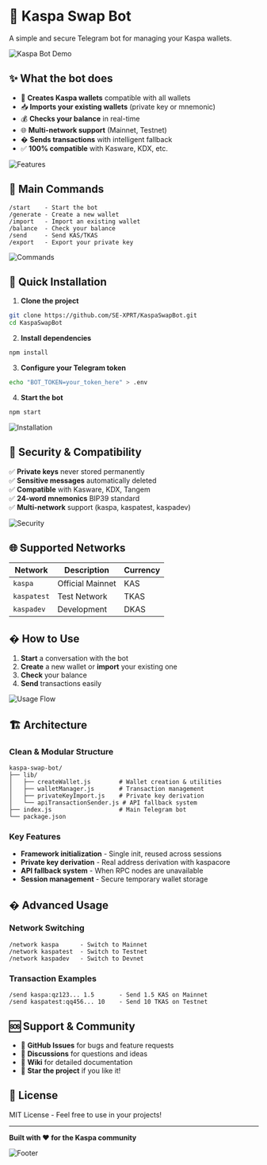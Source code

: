 # 🚀 Kaspa Swap Bot

A simple and secure Telegram bot for managing your Kaspa wallets.

![Kaspa Bot Demo](images/demo.png)

## ✨ What the bot does

- 🔐 **Creates Kaspa wallets** compatible with all wallets
- 📥 **Imports your existing wallets** (private key or mnemonic)
- 💰 **Checks your balance** in real-time
- 🌐 **Multi-network support** (Mainnet, Testnet)
- � **Sends transactions** with intelligent fallback
- ✅ **100% compatible** with Kasware, KDX, etc.

![Features](images/features.png)

## 🎯 Main Commands

```
/start    - Start the bot
/generate - Create a new wallet
/import   - Import an existing wallet
/balance  - Check your balance
/send     - Send KAS/TKAS
/export   - Export your private key
```

![Commands](images/commands.png)

## 🚀 Quick Installation

1. **Clone the project**

```bash
git clone https://github.com/SE-XPRT/KaspaSwapBot.git
cd KaspaSwapBot
```

2. **Install dependencies**

```bash
npm install
```

3. **Configure your Telegram token**

```bash
echo "BOT_TOKEN=your_token_here" > .env
```

4. **Start the bot**

```bash
npm start
```

![Installation](images/install.png)

## 🔐 Security & Compatibility

✅ **Private keys** never stored permanently  
✅ **Sensitive messages** automatically deleted  
✅ **Compatible** with Kasware, KDX, Tangem  
✅ **24-word mnemonics** BIP39 standard  
✅ **Multi-network** support (kaspa, kaspatest, kaspadev)

![Security](images/security.png)

## 🌐 Supported Networks

| Network     | Description      | Currency |
| ----------- | ---------------- | -------- |
| `kaspa`     | Official Mainnet | KAS      |
| `kaspatest` | Test Network     | TKAS     |
| `kaspadev`  | Development      | DKAS     |

## � How to Use

1. **Start** a conversation with the bot
2. **Create** a new wallet or **import** your existing one
3. **Check** your balance
4. **Send** transactions easily

![Usage Flow](images/usage.png)

## 🏗️ Architecture

### Clean & Modular Structure

```
kaspa-swap-bot/
├── lib/
│   ├── createWallet.js        # Wallet creation & utilities
│   ├── walletManager.js       # Transaction management
│   ├── privateKeyImport.js    # Private key derivation
│   └── apiTransactionSender.js # API fallback system
├── index.js                   # Main Telegram bot
└── package.json
```

### Key Features

- **Framework initialization** - Single init, reused across sessions
- **Private key derivation** - Real address derivation with kaspacore
- **API fallback system** - When RPC nodes are unavailable
- **Session management** - Secure temporary wallet storage

## � Advanced Usage

### Network Switching

```
/network kaspa      - Switch to Mainnet
/network kaspatest  - Switch to Testnet
/network kaspadev   - Switch to Devnet
```

### Transaction Examples

```
/send kaspa:qz123... 1.5       - Send 1.5 KAS on Mainnet
/send kaspatest:qq456... 10    - Send 10 TKAS on Testnet
```

## 🆘 Support & Community

- 📧 **GitHub Issues** for bugs and feature requests
- 💬 **Discussions** for questions and ideas
- 📖 **Wiki** for detailed documentation
- 🌟 **Star the project** if you like it!

## 📄 License

MIT License - Feel free to use in your projects!

---

**Built with ❤️ for the Kaspa community**

![Footer](images/footer.png)
